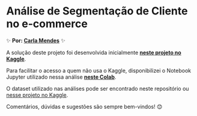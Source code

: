 # Análise de Segmentação de Cliente no e-commerce

✨ **Por: [Carla Mendes](https://www.linkedin.com/in/carlamendescms/)** ✨

A solução deste projeto foi desenvolvida inicialmente **[neste projeto no Kaggle](https://www.kaggle.com/code/carlamendescms/analise-de-segmentacao-de-clientes-no-e-commerce)**.  

Para facilitar o acesso a quem não usa o Kaggle, disponibilizei o Notebook Jupyter utilizado nessa análise **[neste Colab](https://colab.research.google.com/github/carlamendescms/analise-de-segmentacao-de-clientes-no-e-commerce/blob/main/An%C3%A1lise_de_Segmenta%C3%A7%C3%A3o_de_Clientes_no_e_commerce.ipynb)**.

O dataset utilizado nas análises pode ser encontrado neste repositório ou [nesse projeto no Kaggle](https://www.kaggle.com/datasets/datacertlaboratoria/projeto-3-segmentao-de-clientes-no-ecommerce).

Comentários, dúvidas e sugestões são sempre bem-vindos! 😊

